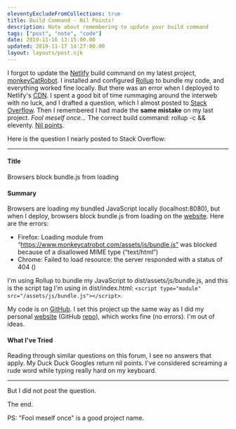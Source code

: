 ```yaml
---
eleventyExcludeFromCollections: true
title: Build Command - Nil Points!
description: Note about remembering to update your build command
tags: ["post", "note", "code"]
date: 2019-11-16 13:15:00.00
updated: 2019-11-17 14:27:00.00
layout: layouts/post.njk
---
```


I forgot to update the [Netlify](https://docs.netlify.com/configure-builds/get-started/#basic-build-settings "Netlify docs for build settings") build command on my latest project, [monkeyCatRobot](https://www.monkeycatrobot.com/ "A first-class delivery solution to send a monkeyCatRobot to friends"). I installed and configured [Rollup](https://rollupjs.org/guide/en/ "A module bundler for JavaScript") to bundle my code, and everything worked fine locally. But there was an error when I deployed to Netlify's [CDN](https://en.wikipedia.org/wiki/Content_delivery_network "Wikipedia entry for content delivery network"). I spent a good bit of time rummaging around the interweb with no luck, and I drafted a question, which I almost posted to [Stack Overflow](https://stackoverflow.com "Stack Overflow website"). Then I remembered I had made the **same mistake** on my last project. _Fool meself once..._ The correct build command: rollup -c && eleventy. [Nil points](https://english.stackexchange.com/questions/300015/are-there-any-fake-french-words-used-in-english/300156#300156 "Discussion of nil points").

Here is the question I nearly posted to Stack Overflow:

<!END clip>

---

#### Title

Browsers block bundle.js from loading

#### Summary

Browsers are loading my bundled JavaScript locally (localhost:8080), but when I deploy, browsers block bundle.js from loading on the [website][1]. Here are the errors:

- Firefox: Loading module from “https://www.monkeycatrobot.com/assets/js/bundle.js” was blocked because of a disallowed MIME type (“text/html”)
- Chrome: Failed to load resource: the server responded with a status of 404 ()

I'm using Rollup to bundle my JavaScript to dist/assets/js/bundle.js, and this is the script tag I'm using in dist/index.html: `<script type="module" src="/assets/js/bundle.js"></script>`.

My code is on [GitHub][2]. I set this project up the same way as I did my personal [website][3] (GitHub [repo][4]), which works fine (no errors). I'm out of ideas.

#### What I've Tried

Reading through similar questions on this forum, I see no answers that apply. My Duck Duck Googles return nil points. I've considered screaming a rude word while typing really hard on my keyboard.

[1]: https://www.monkeycatrobot.com
[2]: https://github.com/ThwCorbin/monkeycatrobot
[3]: https://www.thwcorbin.com/
[4]: https://github.com/ThwCorbin/toms-site

---

But I did not post the question.

The end.

PS: "Fool meself once" is a good project name.

